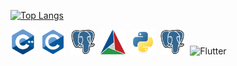 [![Top Langs](https://github-readme-stats.vercel.app/api/top-langs/?username=Zawarudo1001&layout=compact&theme=vision-light)](https://github.com/anuraghazra/github-readme-stats)

<div>
  <img src="https://github.com/devicons/devicon/blob/master/icons/cplusplus/cplusplus-original.svg" title="C++" alt="C++" width="40" height="40"/>&nbsp;
  <img src="https://github.com/devicons/devicon/blob/master/icons/c/c-original.svg" title="React" alt="React" width="40" height="40"/>&nbsp;
  <img src="https://github.com/devicons/devicon/blob/master/icons/postgresql/postgresql-original.svg" title="Flutter" alt="Flutter" width="40" height="40"/>&nbsp;
  <img src="https://github.com/devicons/devicon/blob/master/icons/cmake/cmake-original.svg" title="Spring" alt="Spring" width="40" height="40"/>&nbsp;
  <img src="https://github.com/devicons/devicon/blob/master/icons/python/python-original.svg" title="Material UI" alt="Material UI" width="40" height="40"/>&nbsp;
  <img src="https://github.com/devicons/devicon/blob/master/icons/postgresql/postgresql-original.svg" title="Flutter" alt="Flutter" width="40" height="40"/>&nbsp;
  <img src="https://github.com/devicons/devicon/blob/master/icons/docket/docker-original.svg" title="Flutter" alt="Flutter" width="40" height="40"/>&nbsp;
</div>

<!--
**Zawarudo1001/Zawarudo1001** is a ✨ _special_ ✨ repository because its `README.md` (this file) appears on your GitHub profile.

Here are some ideas to get you started:

- 🔭 I’m currently working on ...
- 🌱 I’m currently learning ...
- 👯 I’m looking to collaborate on ...
- 🤔 I’m looking for help with ...
- 💬 Ask me about ...
- 📫 How to reach me: ...
- 😄 Pronouns: ...
- ⚡ Fun fact: ...
-->
